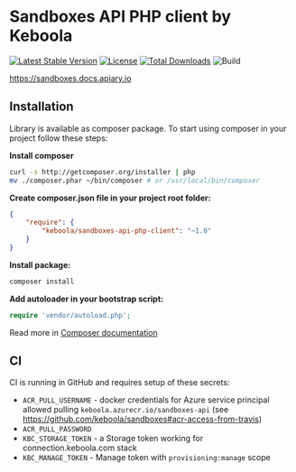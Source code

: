# Sandboxes API PHP client by Keboola
[![Latest Stable Version](https://poser.pugx.org/keboola/sandboxes-api-php-client/v/stable.svg)](https://packagist.org/packages/keboola/sandboxes-api-php-client) [![License](https://poser.pugx.org/keboola/sandboxes-api-php-client/license.svg)](https://packagist.org/packages/keboola/sandboxes-api-php-client) [![Total Downloads](https://poser.pugx.org/keboola/sandboxes-api-php-client/downloads.svg)](https://packagist.org/packages/keboola/sandboxes-api-php-client) ![Build](https://github.com/keboola/sandboxes-api-php-client/workflows/Build/badge.svg)

<https://sandboxes.docs.apiary.io>

## Installation

Library is available as composer package.
To start using composer in your project follow these steps:

**Install composer**
  
```bash
curl -s http://getcomposer.org/installer | php
mv ./composer.phar ~/bin/composer # or /usr/local/bin/composer
```

**Create composer.json file in your project root folder:**
```json
{
    "require": {
        "keboola/sandboxes-api-php-client": "~1.0"
    }
}
```

**Install package:**

```bash
composer install
```

**Add autoloader in your bootstrap script:**

```php
require 'vendor/autoload.php';
```

Read more in [Composer documentation](http://getcomposer.org/doc/01-basic-usage.md)


## CI

CI is running in GitHub and requires setup of these secrets:
- `ACR_PULL_USERNAME` - docker credentials for Azure service principal allowed pulling `keboola.azurecr.io/sandboxes-api` (see <https://github.com/keboola/sandboxes#acr-access-from-travis>)
- `ACR_PULL_PASSWORD`
- `KBC_STORAGE_TOKEN` - a Storage token working for connection.keboola.com stack
- `KBC_MANAGE_TOKEN` - Manage token with `provisioning:manage` scope 
